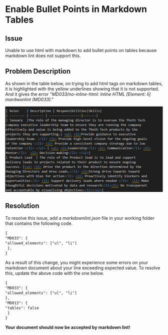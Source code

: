 # Enable Bullet Points in Markdown Tables

## Issue

Unable to use html with markdown to add bullet points on tables because markdown lint does not
support this.

## Problem Description

As shown in the table below, on trying to add html tags on markdown tables, it is highlighted with
the yellow underlines showing that it is not supported. And it gives the error
"_MD033/no-inline-html: Inline HTML [Element: li] mardwonlint (MD033)_."

![Markdown Table Error](/images/mkdowntblerror.png)

## Resolution

To resolve this issue, add a _markdownlint.json_ file in your working folder that contains the
following code.

    {
    "MD033": {
    "allowed_elements": ["ul", "li"]
     },
    }

As a result of this change, you might experience some errors on your markdown document about your
line exceeding expected value. To resolve this, update the above code with the one below.

    {
    "MD033": {
    "allowed_elements": ["ul", "li"]
    },
    "MD013": {
    "tables": false
     }
    }

**Your document should now be accepted by markdown lint!**
